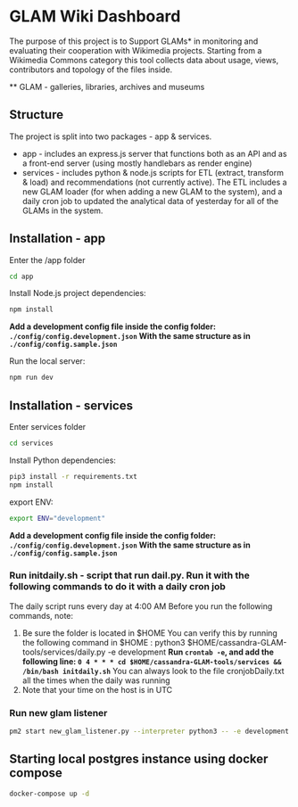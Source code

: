 # GLAM Wiki Dashboard

The purpose of this project is to Support GLAMs* in monitoring and evaluating
their cooperation with Wikimedia projects. Starting from a Wikimedia Commons
category this tool collects data about usage, views, contributors and topology
of the files inside.

** GLAM - galleries, libraries, archives and museums

## Structure

The project is split into two packages - app & services.

* app - includes an express.js server that functions both as an API and as a front-end server (using mostly handlebars as render engine)
* services - includes python & node.js scripts for ETL (extract, transform & load) and recommendations (not currently active). The ETL includes a new GLAM loader (for when adding a new GLAM to the system), and a daily cron job to updated the analytical data of yesterday for all of the GLAMs in the system.

## Installation - app

Enter the /app folder

```bash
cd app
```

Install Node.js project dependencies:

```bash
npm install
```

**Add a development config file inside the config folder: `./config/config.development.json` With the same structure as in `./config/config.sample.json`**

Run the local server:

```bash
npm run dev
```

## Installation - services

Enter services folder

```bash
cd services
```

Install Python dependencies:

```bash
pip3 install -r requirements.txt
npm install
```

export ENV:

```bash
export ENV="development"
```

**Add a development config file inside the config folder: `./config/config.development.json` With the same structure as in `./config/config.sample.json`**


### Run initdaily.sh - script that run dail.py. Run it with the following commands to do it with a daily cron job
The daily script runs every day at 4:00 AM
Before you run the following commands, note:
1. Be sure the folder is located in $HOME
You can verify this by running the following command in $HOME : python3 $HOME/cassandra-GLAM-tools/services/daily.py  -e development
**Run `crontab -e`, and add the following line: `0 4 * * * cd $HOME/cassandra-GLAM-tools/services && /bin/bash initdaily.sh`**
You can always look to the file cronjobDaily.txt all the times when the daily was running
2. Note that your time on the host is in UTC


### Run new glam listener

```bash
pm2 start new_glam_listener.py --interpreter python3 -- -e development
```

## Starting local postgres instance using docker compose

```bash
docker-compose up -d
```
